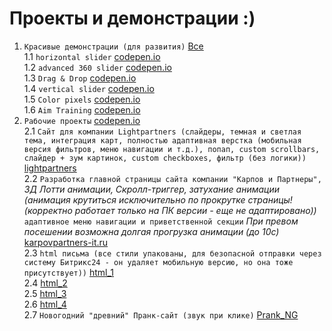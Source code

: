 # Проекты и демонстрации :)
1. `Красивые демонстрации (для развития)` [Все](https://codepen.io/your-work)  
  1.1 `horizontal slider` [codepen.io](https://codepen.io/Fron4i/full/eYbRrJN)  
  1.2 `advanced 360 slider` [codepen.io](https://codepen.io/Fron4i/full/YzdQoKP)  
  1.3 `Drag & Drop` [codepen.io](https://codepen.io/Fron4i/full/LYMjZBG)  
  1.4 `vertical slider` [codepen.io](https://codepen.io/Fron4i/full/rNozQRg)  
  1.5 `Color pixels` [codepen.io](https://codepen.io/Fron4i/full/PoXJKLd)  
  1.6 `Aim Training` [codepen.io](https://codepen.io/Fron4i/full/abPLeWz)  
2. `Рабочие проекты` [codepen.io](https://codepen.io/Fron4i/full/abPLeWz)  
   2.1 `Сайт для компании Lightpartners (слайдеры, темная и светлая тема, интеграция карт, полностью адаптивная верстка (мобильная версия фильтров, меню навигации и т.д.), попап, custom scrollbars, слайдер + зум картинок, custom checkboxes, фильтр (без логики))` [lightpartners](http://wordpressdev.karpovpartners-it.ru/lightpartners/)  
   2.2 `Разработка главной страницы сайта компании "Карпов и Партнеры",` _3Д Лотти анимации, Скролл-триггер, затухание анимации (анимация крутиться исключительно по прокрутке страницы! (корректно работает только на ПК версии - еще не адаптировано))_ `адаптивное меню навигации и приветственной секции` _При превом посешении возможна долгая прогрузка анимации (до 10с)_ [karpovpartners-it.ru](https://wordpressdev.karpovpartners-it.ru/test/)  
   2.3 `html письма (все стили упакованы, для безопасной отправки через систему Битрикс24 - он удаляет мобильную версию, но она тоже присутствует))` [html_1](https://codepen.io/Fron4i/full/ZEPGrMJ)  
   2.4 [html_2](https://codepen.io/Fron4i/pen/oNVXEPQ)  
   2.5 [html_3](https://codepen.io/Fron4i/pen/PoLqQyo)  
   2.6 [html_4](https://codepen.io/Fron4i/pen/poYJaxe)  
   2.7 `Новогодний "древний" Пранк-сайт (звук при клике)` [Prank_NG](https://wordpressdev.karpovpartners-it.ru/karpovpartners/)  
